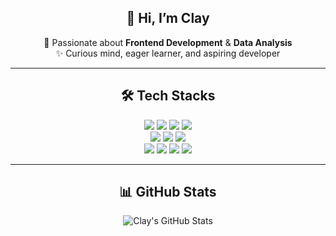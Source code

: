 <h2 align="center">👋 Hi, I’m <b>Clay</b></h2>

<p align="center">
🌱 Passionate about <b>Frontend Development</b> & <b>Data Analysis</b> <br>
✨ Curious mind, eager learner, and aspiring developer
</p>

---

<h2 align="center">🛠 Tech Stacks</h2>

<p align="center">
  <!-- Frontend -->
  <img src="https://img.shields.io/badge/Vue.js-35495E?style=for-the-badge&logo=vuedotjs&logoColor=4FC08D"/>
  <img src="https://img.shields.io/badge/Nuxt-00DC82?style=for-the-badge&logo=nuxtdotjs&logoColor=white"/>
  <img src="https://img.shields.io/badge/React-20232A?style=for-the-badge&logo=react&logoColor=61DAFB"/>
  <img src="https://img.shields.io/badge/Tailwind_CSS-38B2AC?style=for-the-badge&logo=tailwind-css&logoColor=white"/>
  <br/>
  
  <!-- Backend -->
  <img src="https://img.shields.io/badge/Node.js-339933?style=for-the-badge&logo=node-dot-js&logoColor=white"/>
  
  <!-- Database/Cloud -->
  <img src="https://img.shields.io/badge/MySQL-4479A1?style=for-the-badge&logo=mysql&logoColor=white"/>
  <img src="https://img.shields.io/badge/Firebase-FFCA28?style=for-the-badge&logo=firebase&logoColor=black"/>
  <br/>
  
  <!-- Mobile -->
  <img src="https://img.shields.io/badge/Flutter-02569B?style=for-the-badge&logo=flutter&logoColor=white"/>
  
  <!-- Tools -->
  <img src="https://img.shields.io/badge/JavaScript-F7DF1E?style=for-the-badge&logo=javascript&logoColor=black"/>
  <img src="https://img.shields.io/badge/TypeScript-3178C6?style=for-the-badge&logo=typescript&logoColor=white"/>
  <img src="https://img.shields.io/badge/Git-F05032?style=for-the-badge&logo=git&logoColor=white"/>
</p>

---

<h2 align="center">📊 GitHub Stats</h2>

<p align="center">
  <img src="https://github-readme-stats.vercel.app/api?username=clay-egg&show_icons=true&theme=tokyonight" alt="Clay's GitHub Stats"/>
</p>
